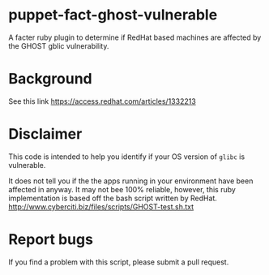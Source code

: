 # puppet-fact-ghost-vulnerable
A facter ruby plugin to determine if RedHat based machines are affected by the GHOST gblic vulnerability.

# Background
See this link https://access.redhat.com/articles/1332213

# Disclaimer
This code is intended to help you identify if your OS version of `glibc` is vulnerable.

It does not tell you if the the apps running in your environment have been
affected in anyway.  It may not bee 100% reliable, however, this ruby
implementation is based off the bash script written by RedHat.
http://www.cyberciti.biz/files/scripts/GHOST-test.sh.txt

# Report bugs
If you find a problem with this script, please submit a pull request.
